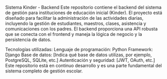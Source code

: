 Sistema Kinder - Backend
Este repositorio contiene el backend del sistema de gestión para instituciones de educación inicial (Kinder). El proyecto está diseñado para facilitar la administración de las actividades diarias, incluyendo la gestión de estudiantes, maestros, clases, asistencia y comunicaciones con los padres. El backend proporciona una API robusta que se conecta con el frontend y maneja la lógica de negocio y la persistencia de datos.

Tecnologías utilizadas:
Lenguaje de programación: Python
Framework: Django
Base de datos: [Indica qué base de datos utilizas, por ejemplo, PostgreSQL, SQLite, etc.]
Autenticación y seguridad: [JWT, OAuth, etc.]
Este repositorio está en continuo desarrollo y es una parte fundamental del sistema completo de gestión escolar.
